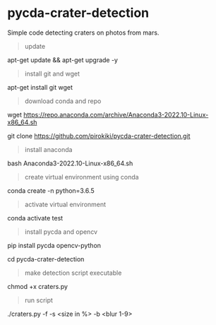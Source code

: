 # pycda-crater-detection
Simple code detecting craters on photos from mars.

>update

apt-get update && apt-get upgrade -y

>install git and wget 

apt-get install git wget

>download conda and repo

wget https://repo.anaconda.com/archive/Anaconda3-2022.10-Linux-x86_64.sh

git clone https://github.com/pirokiki/pycda-crater-detection.git

>install anaconda

bash Anaconda3-2022.10-Linux-x86_64.sh

>create virtual environment using conda

conda create -n <name> python=3.6.5

>activate virtual environment

conda activate test

>install pycda and opencv

pip install pycda opencv-python

cd pycda-crater-detection

>make detection script executable

chmod +x craters.py

>run script

./craters.py -f <file name> -s <size in %> -b <blur 1-9>

